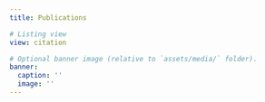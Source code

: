 ```yaml
---
title: Publications

# Listing view
view: citation

# Optional banner image (relative to `assets/media/` folder).
banner:
  caption: ''
  image: ''
---
```

 